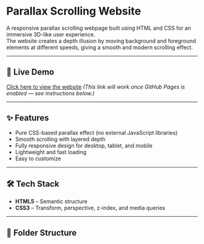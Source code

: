 # Parallax Scrolling Website

A responsive parallax scrolling webpage built using HTML and CSS for an immersive 3D-like user experience.  
The website creates a depth illusion by moving background and foreground elements at different speeds, giving a smooth and modern scrolling effect.

---

## 🚀 Live Demo
[Click here to view the website](https://rohitrpandey227.github.io/Parallex_website/)
*(This link will work once GitHub Pages is enabled — see instructions below.)*

---

## ✨ Features
- Pure CSS-based parallax effect (no external JavaScript libraries)
- Smooth scrolling with layered depth
- Fully responsive design for desktop, tablet, and mobile
- Lightweight and fast loading
- Easy to customize

---

## 🛠 Tech Stack
- **HTML5** – Semantic structure
- **CSS3** – Transform, perspective, z-index, and media queries

---

## 📂 Folder Structure

